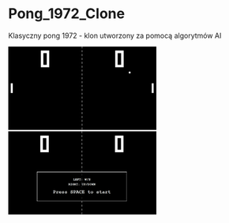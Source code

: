 # Pong_1972_Clone

Klasyczny pong 1972 - klon utworzony za pomocą algorytmów AI 

<img src="https://github.com/JacekHelka/Pong_Clone_1972/blob/master/Pong_Play_1.png" alt="PONG play screen" width="300"/>

<img src="https://github.com/JacekHelka/Pong_Clone_1972/blob/master/Pong_Start.png" alt="PONG start screen" width="300"/>

